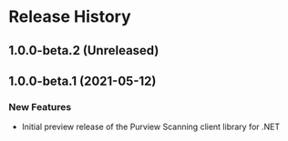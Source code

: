 # Release History

## 1.0.0-beta.2 (Unreleased)


## 1.0.0-beta.1 (2021-05-12)

### New Features

- Initial preview release of the Purview Scanning client library for .NET

